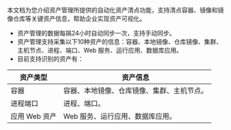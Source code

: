 本文档为您介绍资产管理所提供的自动化资产清点功能，支持清点容器、镜像和镜像仓库等关键资产信息，帮助企业实现资产可视化。
- 资产管理的数据每隔24小时自动同步一次，支持手动同步。
- 资产管理支持采集以下10种资产的信息：容器、本地镜像、仓库镜像、集群、主机节点、进程、端口、Web 服务、运行应用、数据库应用。
- 目前支持识别的资产有：
<table>
<thead>
<tr>
<th>资产类型</th>
<th>资产信息</th>
</tr>
</thead>
<tbody><tr>
<td>容器</td>
<td>容器、本地镜像、仓库镜像、集群、主机节点。</td>
</tr>
<tr>
<td>进程端口</td>
<td>进程、端口。</td>
</tr>
<tr>
<td>应用 Web 资产</td>
<td>Web 服务、运行应用、数据库应用。</td>
</tr>
</tbody></table>
